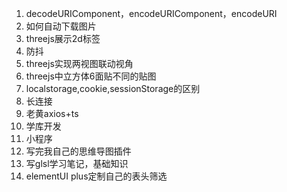 

1. decodeURIComponent，encodeURIComponent，encodeURI
2. 如何自动下载图片
3. threejs展示2d标签
4. 防抖
5. threejs实现两视图联动视角
6. threejs中立方体6面贴不同的贴图
7. localstorage,cookie,sessionStorage的区别
8. 长连接
9. 老黄axios+ts
10. 学库开发
11. 小程序
12. 写完我自己的思维导图插件
13. 写glsl学习笔记，基础知识
14. elementUI plus定制自己的表头筛选
